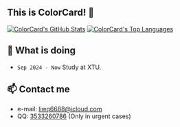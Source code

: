 ## This is ColorCard! 👋


[![ColorCard's GitHub Stats](https://github-readme-stats.vercel.app/api?username=colorcard&count_private=true&show_icons=true&line_height=40)](https://github.com/ColorCard)
[![ColorCard's Top Languages](https://github-readme-stats.vercel.app/api/top-langs/?username=colorcard&show_icons=true)](https://github.com/ColorCard)

## 🔭 What is doing
- `Sep 2024 - Now` Study at XTU.

## 📫 Contact me
- e-mail: [liwq6688@icloud.com](liwq6688@icloud.com)
- QQ:  [3533260786](tencent://AddContact/?fromId=45&fromSubId=1&subcmd=all&uin=3533260786) (Only in urgent cases)



<!--
**ColorCard/colorcard** is a ✨ _special_ ✨ repository because its `README.md` (this file) appears on your GitHub profile.

Here are some ideas to get you started:

- 🔭 I’m currently working on ...
- 🌱 I’m currently learning ...
- 👯 I’m looking to collaborate on ...
- 🤔 I’m looking for help with ...
- 💬 Ask me about ...
- 📫 How to reach me: ...
- 😄 Pronouns: ...
- ⚡ Fun fact: ...
-->
